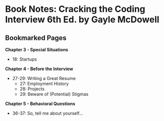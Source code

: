 # Book Notes: Cracking the Coding Interview 6th Ed. by Gayle McDowell

## Bookmarked Pages

**Chapter 3 - Special Situations**
* 18: Startups

**Chapter 4 - Before the Interview**
* 27-29: Writing a Great Resume
  * 27: Employment History
  * 28: Projects
  * 29: Beware of (Potential) Stigmas

**Chapter 5 - Behavioral Questions**
* 36-37: So, tell me about yourself...